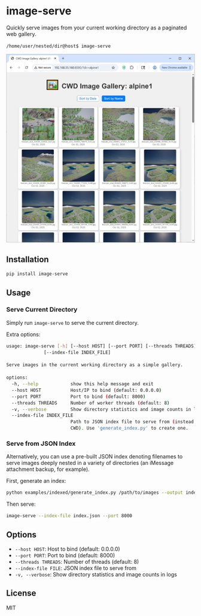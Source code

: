 # image-serve

Quickly serve images from your current working directory as a paginated web 
gallery.

`/home/user/nested/dir@host$ image-serve`

![Example screenshot in action](./examples/screencap.jpg)

## Installation

```bash
pip install image-serve
```

## Usage

### Serve Current Directory

Simply run `image-serve` to serve the current directory.

Extra options:

```bash
usage: image-serve [-h] [--host HOST] [--port PORT] [--threads THREADS] [-v]
              [--index-file INDEX_FILE]

Serve images in the current working directory as a simple gallery.

options:
  -h, --help            show this help message and exit
  --host HOST           Host/IP to bind (default: 0.0.0.0)
  --port PORT           Port to bind (default: 8000)
  --threads THREADS     Number of worker threads (default: 8)
  -v, --verbose         Show directory statistics and image counts in logs
  --index-file INDEX_FILE
                        Path to JSON index file to serve from (instead of
                        CWD). Use 'generate_index.py' to create one.
```

### Serve from JSON Index

Alternatively, you can use a pre-built JSON index denoting filenames to serve 
images deeply nested in a variety of directories (an iMessage attachment 
backup, for example).

First, generate an index:

```bash
python examples/indexed/generate_index.py /path/to/images --output index.json
```

Then serve:

```bash
image-serve --index-file index.json --port 8000
```

## Options

- `--host HOST`: Host to bind (default: 0.0.0.0)
- `--port PORT`: Port to bind (default: 8000)
- `--threads THREADS`: Number of threads (default: 8)
- `--index-file FILE`: JSON index file to serve from
- `-v, --verbose`: Show directory statistics and image counts in logs

## License

MIT
